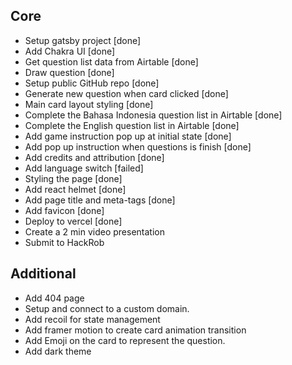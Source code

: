 ## Core
- Setup gatsby project [done]
- Add Chakra UI [done]
- Get question list data from Airtable [done]
- Draw question [done]
- Setup public GitHub repo [done]
- Generate new question when card clicked [done]
- Main card layout styling [done]
- Complete the Bahasa Indonesia question list in Airtable [done]
- Complete the English question list in Airtable [done]
- Add game instruction pop up at initial state [done]
- Add pop up instruction when questions is finish [done]
- Add credits and attribution [done]
- Add language switch [failed]
- Styling the page [done]
- Add react helmet [done]
- Add page title and meta-tags [done]
- Add favicon [done]
- Deploy to vercel [done]
- Create a 2 min video presentation
- Submit to HackRob

## Additional
- Add 404 page
- Setup and connect to a custom domain.
- Add recoil for state management
- Add framer motion to create card animation transition
- Add Emoji on the card to represent the question.
- Add dark theme